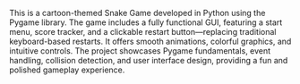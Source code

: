 This is a cartoon-themed Snake Game developed in Python using the Pygame library. The game includes a fully functional GUI, featuring a start menu, score tracker, and a clickable restart button—replacing traditional keyboard-based restarts. It offers smooth animations, colorful graphics, and intuitive controls. The project showcases Pygame fundamentals, event handling, collision detection, and user interface design, providing a fun and polished gameplay experience.
